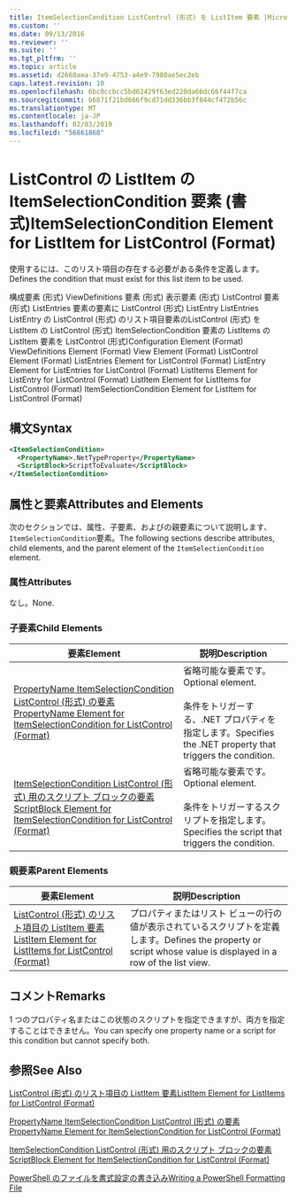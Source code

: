 ```yaml
---
title: ItemSelectionCondition ListControl (形式) を ListItem 要素 |Microsoft Docs
ms.custom: ''
ms.date: 09/13/2016
ms.reviewer: ''
ms.suite: ''
ms.tgt_pltfrm: ''
ms.topic: article
ms.assetid: d2668aea-37e9-4753-a4e9-7980ae5ec2eb
caps.latest.revision: 10
ms.openlocfilehash: 6bc0ccbcc5bd62429f63ed220da66dc66f44f7ca
ms.sourcegitcommit: b6871f21bd666f9cd71dd336bb3f844cf472b56c
ms.translationtype: MT
ms.contentlocale: ja-JP
ms.lasthandoff: 02/03/2019
ms.locfileid: "56861868"
---
```

# <a name="itemselectioncondition-element-for-listitem-for-listcontrol-format"></a><span data-ttu-id="fff60-102">ListControl の ListItem の ItemSelectionCondition 要素 (書式)</span><span class="sxs-lookup"><span data-stu-id="fff60-102">ItemSelectionCondition Element for ListItem for ListControl (Format)</span></span>

<span data-ttu-id="fff60-103">使用するには、このリスト項目の存在する必要がある条件を定義します。</span><span class="sxs-lookup"><span data-stu-id="fff60-103">Defines the condition that must exist for this list item to be used.</span></span>

<span data-ttu-id="fff60-104">構成要素 (形式) ViewDefinitions 要素 (形式) 表示要素 (形式) ListControl 要素 (形式) ListEntries 要素の要素に ListControl (形式) ListEntry ListEntries ListEntry の ListControl (形式) のリスト項目要素のListControl (形式) を ListItem の ListControl (形式) ItemSelectionCondition 要素の ListItems の ListItem 要素を ListControl (形式)</span><span class="sxs-lookup"><span data-stu-id="fff60-104">Configuration Element (Format) ViewDefinitions Element (Format) View Element (Format) ListControl Element (Format) ListEntries Element for ListControl (Format) ListEntry Element for ListEntries for ListControl (Format) ListItems Element for ListEntry for ListControl (Format) ListItem Element for ListItems for ListControl (Format) ItemSelectionCondition Element for ListItem for ListControl (Format)</span></span>

## <a name="syntax"></a><span data-ttu-id="fff60-105">構文</span><span class="sxs-lookup"><span data-stu-id="fff60-105">Syntax</span></span>

```xml
<ItemSelectionCondition>
  <PropertyName>.NetTypeProperty</PropertyName>
  <ScriptBlock>ScriptToEvaluate</ScriptBlock>
</ItemSelectionCondition>
```

## <a name="attributes-and-elements"></a><span data-ttu-id="fff60-106">属性と要素</span><span class="sxs-lookup"><span data-stu-id="fff60-106">Attributes and Elements</span></span>

<span data-ttu-id="fff60-107">次のセクションでは、属性、子要素、およびの親要素について説明します、`ItemSelectionCondition`要素。</span><span class="sxs-lookup"><span data-stu-id="fff60-107">The following sections describe attributes, child elements, and the parent element of the `ItemSelectionCondition` element.</span></span>

### <a name="attributes"></a><span data-ttu-id="fff60-108">属性</span><span class="sxs-lookup"><span data-stu-id="fff60-108">Attributes</span></span>

<span data-ttu-id="fff60-109">なし。</span><span class="sxs-lookup"><span data-stu-id="fff60-109">None.</span></span>

### <a name="child-elements"></a><span data-ttu-id="fff60-110">子要素</span><span class="sxs-lookup"><span data-stu-id="fff60-110">Child Elements</span></span>

|<span data-ttu-id="fff60-111">要素</span><span class="sxs-lookup"><span data-stu-id="fff60-111">Element</span></span>|<span data-ttu-id="fff60-112">説明</span><span class="sxs-lookup"><span data-stu-id="fff60-112">Description</span></span>|
|-------------|-----------------|
|[<span data-ttu-id="fff60-113">PropertyName ItemSelectionCondition ListControl (形式) の要素</span><span class="sxs-lookup"><span data-stu-id="fff60-113">PropertyName Element for ItemSelectionCondition for ListControl (Format)</span></span>](./propertyname-element-for-itemselectioncondition-for-listcontrol-format.md)|<span data-ttu-id="fff60-114">省略可能な要素です。</span><span class="sxs-lookup"><span data-stu-id="fff60-114">Optional element.</span></span><br /><br /> <span data-ttu-id="fff60-115">条件をトリガーする、.NET プロパティを指定します。</span><span class="sxs-lookup"><span data-stu-id="fff60-115">Specifies the .NET property that triggers the condition.</span></span>|
|[<span data-ttu-id="fff60-116">ItemSelectionCondition ListControl (形式) 用のスクリプト ブロックの要素</span><span class="sxs-lookup"><span data-stu-id="fff60-116">ScriptBlock Element for ItemSelectionCondition for ListControl (Format)</span></span>](./scriptblock-element-for-itemselectioncondition-for-listcontrol-format.md)|<span data-ttu-id="fff60-117">省略可能な要素です。</span><span class="sxs-lookup"><span data-stu-id="fff60-117">Optional element.</span></span><br /><br /> <span data-ttu-id="fff60-118">条件をトリガーするスクリプトを指定します。</span><span class="sxs-lookup"><span data-stu-id="fff60-118">Specifies the script that triggers the condition.</span></span>|

### <a name="parent-elements"></a><span data-ttu-id="fff60-119">親要素</span><span class="sxs-lookup"><span data-stu-id="fff60-119">Parent Elements</span></span>

|<span data-ttu-id="fff60-120">要素</span><span class="sxs-lookup"><span data-stu-id="fff60-120">Element</span></span>|<span data-ttu-id="fff60-121">説明</span><span class="sxs-lookup"><span data-stu-id="fff60-121">Description</span></span>|
|-------------|-----------------|
|[<span data-ttu-id="fff60-122">ListControl (形式) のリスト項目の ListItem 要素</span><span class="sxs-lookup"><span data-stu-id="fff60-122">ListItem Element for ListItems for ListControl (Format)</span></span>](./listitem-element-for-listitems-for-listcontrol-format.md)|<span data-ttu-id="fff60-123">プロパティまたはリスト ビューの行の値が表示されているスクリプトを定義します。</span><span class="sxs-lookup"><span data-stu-id="fff60-123">Defines the property or script whose value is displayed in a row of the list view.</span></span>|

## <a name="remarks"></a><span data-ttu-id="fff60-124">コメント</span><span class="sxs-lookup"><span data-stu-id="fff60-124">Remarks</span></span>

<span data-ttu-id="fff60-125">1 つのプロパティ名またはこの状態のスクリプトを指定できますが、両方を指定することはできません。</span><span class="sxs-lookup"><span data-stu-id="fff60-125">You can specify one property name or a script for this condition but cannot specify both.</span></span>

## <a name="see-also"></a><span data-ttu-id="fff60-126">参照</span><span class="sxs-lookup"><span data-stu-id="fff60-126">See Also</span></span>

[<span data-ttu-id="fff60-127">ListControl (形式) のリスト項目の ListItem 要素</span><span class="sxs-lookup"><span data-stu-id="fff60-127">ListItem Element for ListItems for ListControl (Format)</span></span>](./listitem-element-for-listitems-for-listcontrol-format.md)

[<span data-ttu-id="fff60-128">PropertyName ItemSelectionCondition ListControl (形式) の要素</span><span class="sxs-lookup"><span data-stu-id="fff60-128">PropertyName Element for ItemSelectionCondition for ListControl (Format)</span></span>](./propertyname-element-for-itemselectioncondition-for-listcontrol-format.md)

[<span data-ttu-id="fff60-129">ItemSelectionCondition ListControl (形式) 用のスクリプト ブロックの要素</span><span class="sxs-lookup"><span data-stu-id="fff60-129">ScriptBlock Element for ItemSelectionCondition for ListControl (Format)</span></span>](./scriptblock-element-for-itemselectioncondition-for-listcontrol-format.md)

[<span data-ttu-id="fff60-130">PowerShell のファイルを書式設定の書き込み</span><span class="sxs-lookup"><span data-stu-id="fff60-130">Writing a PowerShell Formatting File</span></span>](./writing-a-powershell-formatting-file.md)
